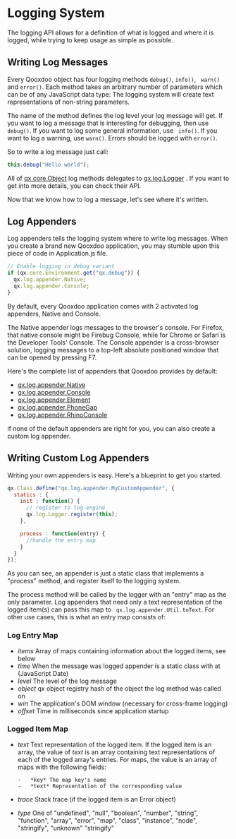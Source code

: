 # Logging System

The logging API allows for a definition of what is logged and where it
is logged, while trying to keep usage as simple as possible.

## Writing Log Messages

Every Qooxdoo object has four logging methods `debug()`, `info()`, `
warn()` and `error()`. Each method takes an arbitrary number of
parameters which can be of any JavaScript data type: The logging
system will create text representations of non-string parameters.

The name of the method defines the log level your log message will
get. If you want to log a message that is interesting for debugging,
then use `debug()`. If you want to log some general information, use `
info()`. If you want to log a warning, use `warn()`. Errors should be
logged with `error()`.

So to write a log message just call:

```javascript
this.debug("Hello world");
```

All of [qx.core.Object](apps://apiviewer/#qx.core.Object) log
methods delegates to [qx.log.Logger](apps://apiviewer/#qx.log.Logger)
       . If you want to get into more details, you can check their
API.

Now that we know how to log a message, let's see where it's written.

## Log Appenders

Log appenders tells the logging system where to write log messages.
When you create a brand new Qooxdoo application, you may stumble upon
this piece of code in Application.js file.

```javascript
// Enable logging in debug variant
if (qx.core.Environment.get("qx.debug")) {
  qx.log.appender.Native;
  qx.log.appender.Console;
}
```

By default, every Qooxdoo application comes with 2 activated log
appenders, Native and Console.

The Native appender logs messages to the browser's console. For
Firefox, that native console might be Firebug Console, while for
Chrome or Safari is the Developer Tools' Console. The Console appender
is a cross-browser solution, logging messages to a top-left absolute
positioned window that can be opened by pressing F7.

Here's the complete list of appenders that Qooxdoo provides by
default:

-   [qx.log.appender.Native](apps://apiviewer/#qx.log.appender.Native)
-   [qx.log.appender.Console](apps://apiviewer/#qx.log.appender.Console)
-   [qx.log.appender.Element](apps://apiviewer/#qx.log.appender.Element)
-   [qx.log.appender.PhoneGap](apps://apiviewer/#qx.log.appender.PhoneGap)
-   [qx.log.appender.RhinoConsole](apps://apiviewer/#qx.log.appender.RhinoConsole)

if none of the default appenders are right for you, you can also
create a custom log appender.

## Writing Custom Log Appenders

Writing your own appenders is easy. Here's a blueprint to get you
started.

```javascript
qx.Class.define("qx.log.appender.MyCustomAppender", {
  statics : {
    init : function() {
      // register to log engine
      qx.log.Logger.register(this);
    },

    process : function(entry) {
      //handle the entry map
    }
  }
});
```

As you can see, an appender is just a static class that implements a
"process" method, and register itself to the logging system.

The process method will be called by the logger with an "entry" map as
the only parameter. Log appenders that need only a text representation
of the logged item(s) can pass this map to `
qx.log.appender.Util.toText`. For other use cases, this is what an
entry map consists of:

### Log Entry Map

-   _items_ Array of maps containing information about the logged items,
    see below
-   _time_ When the message was logged appender is a static class with at
    (JavaScript Date)
-   _level_ The level of the log message
-   _object_ qx object registry hash of the object the log method was
    called on
-   _win_ The application's DOM window (necessary for cross-frame logging)
-   _offset_ Time in milliseconds since application startup

### Logged Item Map

-   _text_ Text representation of the logged item. If the logged item is an
    array, the value of _text_ is an array containing text representations
    of each of the logged array's entries. For maps, the value is an array
    of maps with the following fields:
    ```
    -   *key* The map key's name  
    -   *text* Representation of the corresponding value
    ```

-   _trace_ Stack trace (if the logged item is an Error object)

-   _type_ One of "undefined", "null", "boolean", "number", "string",
    "function", "array", "error", "map", "class", "instance", "node",
    "stringify", "unknown" "stringify"
